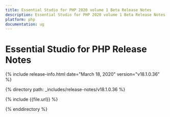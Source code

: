 ```yaml
---
title: Essential Studio for PHP 2020 volume 1 Beta Release Notes  
description: Essential Studio for PHP 2020 volume 1 Beta Release Notes  
platform: php
documentation: ug
---
```


# Essential Studio for PHP  Release Notes  

{% include release-info.html date="March 18, 2020"  version="v18.1.0.36" %} 


{% directory path: _includes/release-notes/v18.1.0.36 %}

{% include {{file.url}} %}

{% enddirectory %}